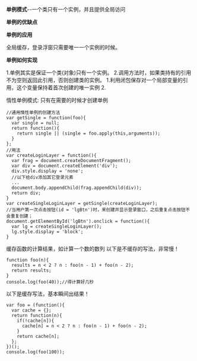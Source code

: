 **单例模式**--一个类只有一个实例，并且提供全局访问

**单例的优缺点**

**单例的应用**

全局缓存，登录浮窗只需要唯一一个实例的时候。

**单例如何实现**

1.单例其实是保证一个类(对象)只有一个实例。
2.调用方法时，如果类持有的引用不为空则返回此引用，否则创建类的实例。
1.利用闭包保存对一个局部变量的引用，这个变量保持着首次创建的唯一实例
2.


惰性单例模式:
只有在需要的时候才创建单例

```
//通用惰性单例的创建方法
var getSingle = function(foo){
  var single = null;
  return function(){
    return single || (single = foo.apply(this,arguments));
  }
};
//用法
var createLoginLayer = function(){
  var frag = document.createDocumentFragment();
  var div = document.createElement('div');
  div.style.display = 'none';
  //以下给div添加其它登录元素
  ...
  document.body.appendChild(frag.appendChild(div));
  return div;
}
var createSingleLoginLayer = getSingle(createLoginLayer);
//当用户第一次点击按钮(id = 'lgBtn')时，来创建并显示登录窗口，之后重复点击按钮不会重复创建；
document.getElementById('lgBtn').onclick = function(){
  var lg = createSingleLoginLayer();
  lg.style.display = 'block';
}
```

缓存函数的计算结果，如计算一个数的数列
以下是不缓存的写法，非常慢！
```
function foo(n){
  results = n < 2 ? n : foo(n - 1) + foo(n - 2);
  return results;
}
console.log(foo(40));//得计算好几秒
```
以下是缓存写法，基本瞬间出结果！
```
var foo = (function(){
  var cache = {};
  return function(n){
    if(!cache[n]){
      cache[n] = n < 2 ? n : foo(n - 1) + foo(n - 2);
    }
    return cache[n];
  };
})();
console.log(foo(100));
```
